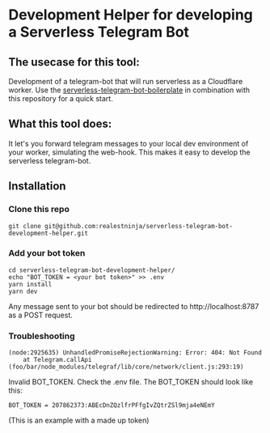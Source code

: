 # Development Helper for developing a Serverless Telegram Bot

## The usecase for this tool:
Development of a telegram-bot that will run serverless as a Cloudflare worker. Use the [serverless-telegram-bot-boilerplate](https://github.com/realestninja/serverless-telegram-bot-boilerplate) in combination with this repository for a quick start.

## What this tool does:
It let's you forward telegram messages to your local dev environment of your worker, simulating the web-hook. This makes it easy to develop the serverless telegram-bot.

## Installation
### Clone this repo
```git clone git@github.com:realestninja/serverless-telegram-bot-development-helper.git```

### Add your bot token

```
cd serverless-telegram-bot-development-helper/
echo "BOT_TOKEN = <your bot token>" >> .env
yarn install
yarn dev
```

Any message sent to your bot should be redirected to http://localhost:8787 as a POST request.

### Troubleshooting
```
(node:2925635) UnhandledPromiseRejectionWarning: Error: 404: Not Found
    at Telegram.callApi (foo/bar/node_modules/telegraf/lib/core/network/client.js:293:19)
```
Invalid BOT_TOKEN. Check the .env file. The BOT_TOKEN should look like this:

```
BOT_TOKEN = 207862373:ABEcDnZQzlfrPFfgIvZQtrZSl9mja4eNEmY
```
(This is an example with a made up token)
